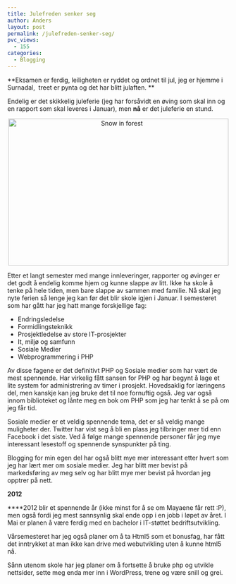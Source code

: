 ```yaml
---
title: Julefreden senker seg
author: Anders
layout: post
permalink: /julefreden-senker-seg/
pvc_views:
  - 155
categories:
  - Blogging
---
```

**Eksamen er ferdig, leiligheten er ryddet og ordnet til jul, jeg er hjemme i Surnadal,  treet er pynta og det har blitt julaften. **

Endelig er det skikkelig juleferie (jeg har forsåvidt en øving som skal inn og en rapport som skal leveres i Januar), men **nå** er det juleferie en stund.

<p style="text-align: center;">
  <img class="aligncenter" title="http://www.flickr.com/photos/realityfanclub/4206605399/" alt="Snow in forest" src="http://farm3.staticflickr.com/2801/4206605399_148975cc3e.jpg" width="500" height="333" />
</p>

Etter et langt semester med mange innleveringer, rapporter og øvinger er det godt å endelig komme hjem og kunne slappe av litt. Ikke ha skole å tenke på hele tiden, men bare slappe av sammen med familie. Nå skal jeg nyte ferien så lenge jeg kan før det blir skole igjen i Januar. I semesteret som har gått har jeg hatt mange forskjellige fag:

  * Endringsledelse
  * Formidlingsteknikk
  * Prosjektledelse av store IT-prosjekter
  * It, miljø og samfunn
  * Sosiale Medier
  * Webprogrammering i PHP

Av disse fagene er det definitivt PHP og Sosiale medier som har vært de mest spennende. Har virkelig fått sansen for PHP og har begynt å lage et lite system for administrering av timer i prosjekt. Hovedsaklig for læringens del, men kanskje kan jeg bruke det til noe fornuftig også. Jeg var også innom biblioteket og lånte meg en bok om PHP som jeg har tenkt å se på om jeg får tid.

Sosiale medier er et veldig spennende tema, det er så veldig mange muligheter der. Twitter har vist seg å bli en plass jeg tilbringer mer tid enn Facebook i det siste. Ved å følge mange spennende personer får jeg mye interessant lesestoff og spennende synspunkter på ting.

Blogging for min egen del har også blitt mye mer interessant etter hvert som jeg har lært mer om sosiale medier. Jeg har blitt mer bevist på markedsføring av meg selv og har blitt mye mer bevist på hvordan jeg opptrer på nett.

**2012**

****2012 blir et spennende år (ikke minst for å se om Mayaene får rett :P), men også fordi jeg mest sannsynlig skal ende opp i en jobb i løpet av året. I Mai er planen å være ferdig med en bachelor i IT-støttet bedriftsutvikling.

Vårsemesteret har jeg også planer om å ta Html5 som et bonusfag, har fått det inntrykket at man ikke kan drive med webutvikling uten å kunne html5 nå.

Sånn utenom skole har jeg planer om å fortsette å bruke php og utvikle nettsider, sette meg enda mer inn i WordPress, trene og være snill og grei.